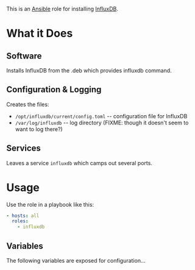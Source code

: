 This is an [Ansible](http://www.ansible.com/home) role for installing
[InfluxDB](http://influxdb.com/).

# What it Does

## Software

Installs InfluxDB from the .deb which provides influxdb command.

## Configuration & Logging

Creates the files:

* `/opt/influxdb/current/config.toml` -- configuration file for InfluxDB
* `/var/log/influxdb` -- log directory (FIXME: though it doesn't seem to want to log there?)

## Services

Leaves a service `influxdb` which camps out several ports.

# Usage

Use the role in a playbook like this:

```yaml
- hosts: all
  roles:
    - influxdb
```

## Variables

The following variables are exposed for configuration...

 
